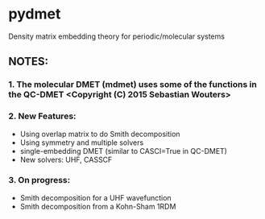 # pydmet
Density matrix embedding theory for periodic/molecular systems

## NOTES:
### 1. The molecular DMET (mdmet) uses some of the functions in the QC-DMET <Copyright (C) 2015 Sebastian Wouters>
### 2. New Features:
- Using overlap matrix to do Smith decomposition
- Using symmetry and multiple solvers
- single-embedding DMET (similar to CASCI=True in QC-DMET)
- New solvers: UHF, CASSCF

### 3. On progress:
- Smith decomposition for a UHF wavefunction
- Smith decomposition from a Kohn-Sham 1RDM

